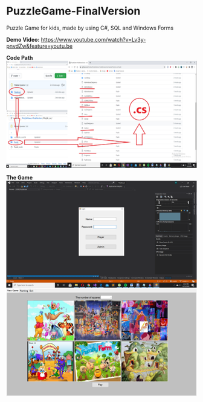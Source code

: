 # PuzzleGame-FinalVersion
Puzzle Game for kids, made by using C#, SQL and Windows Forms

   **Demo Video:**
https://www.youtube.com/watch?v=Lv3y-pnvdZw&feature=youtu.be
   
   **Code Path**
![Image of Path](https://github.com/Hodosi/PuzzleGame-FinalVersion/blob/master/readmeResources/PuzzleCodePath.png.jpg)

   **The Game**
![Image of Game](https://github.com/Hodosi/PuzzleGame-FinalVersion/blob/master/readmeResources/2020-09-15%20(12).png)
![Image of Game](https://github.com/Hodosi/PuzzleGame-FinalVersion/blob/master/readmeResources/2020-09-15%20(14).png)
